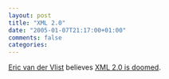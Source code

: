 ```yaml
---
layout: post
title: "XML 2.0"
date: "2005-01-07T21:17:00+01:00"
comments: false
categories: 
---
```


<p><a href="http://eric.van-der-vlist.com/blog/">Eric van der Vlist</a> believes <a href="http://eric.van-der-vlist.com/blog/561_Is_XML_2.0_doomed%3F.item">XML 2.0 is doomed</a>.</p>


